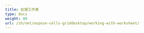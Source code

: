 ```yaml
---
title: 处理工作表
type: docs
weight: 40
url: /zh/net/aspose-cells-griddesktop/working-with-worksheet/
---
```



